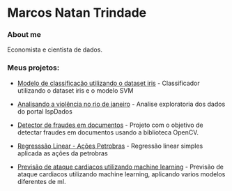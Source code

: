 # Marcos Natan Trindade

### About me
Economista e cientista de dados.
### Meus projetos:


- [Modelo de classificação utilizando o dataset iris](https://nbviewer.org/github/marcoosnt1/Portifolio_Data_Science/blob/main/Iris%20dataset%20-%20Utilizando%20o%20algoritimo%20svm%20como%20classificador.ipynb) - Classificador utilizando o dataset iris e o modelo SVM

- [Analisando a violência no rio de janeiro](https://github.com/marcoosnt1/Portifolio_Data_Science/blob/main/Analisando_a_Viol%C3%AAncia_no_Rio_de_Janeiro.ipynb) - Analise exploratoria dos dados do portal IspDados

- [Detector de fraudes em documentos](https://github.com/marcoosnt1/Portifolio_Data_Science/blob/main/Analisando_a_Viol%C3%AAncia_no_Rio_de_Janeiro.ipynb) - Projeto com o objetivo de detectar fraudes em documentos usando a biblioteca OpenCV.

- [Regresssão Linear - Ações Petrobras](https://github.com/marcoosnt1/Portifolio_Data_Science/blob/main/Regress%C3%A3o_Linear~(Petrobras).ipynb) - Regressão linear simples aplicada as ações da petrobras


- [Previsão de ataque cardiacos utilizando machine learning](https://github.com/marcoosnt1/Portifolio_Data_Science/blob/main/Previs%C3%A3o_de_ataque_cardiaco.ipynb) - Previsão de ataque cardiacos utilizando machine learning, aplicando varios modelos diferentes de ml.
